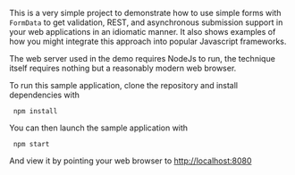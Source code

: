 This is a very simple project to demonstrate how to use simple forms with `FormData` to get validation, REST, and asynchronous submission support in your web applications in an idiomatic manner. It also shows examples of how you might integrate this approach into popular Javascript frameworks.

The web server used in the demo requires NodeJs to run, the technique itself requires nothing but a reasonably modern web browser.

To run this sample application, clone the repository and install dependencies with

     npm install
     
You can then launch the sample application with

     npm start
     
And view it by pointing your web browser to [http://localhost:8080](http://localhost:8080)
